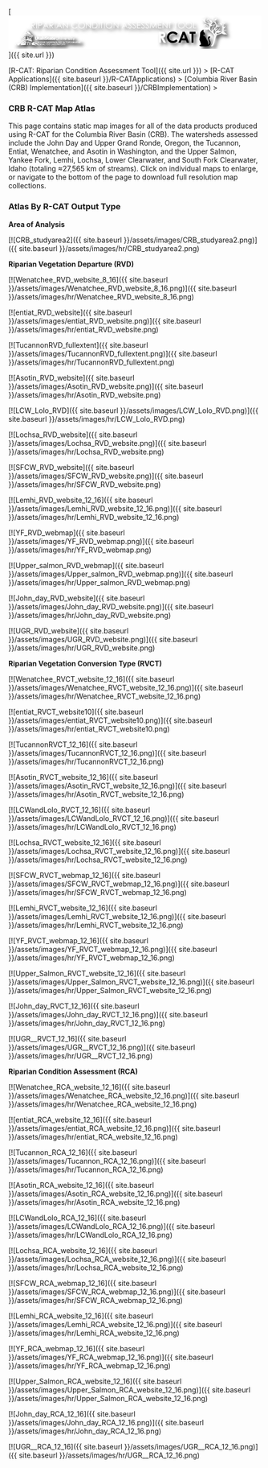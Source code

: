 [![RCAT_Banner_Web](assets/images/RCAT_Banner_Web.png)]({{ site.url }})



[R-CAT: Riparian Condition Assessment Tool]({{ site.url }})‎ > ‎[R-CAT Applications]({{ site.baseurl }}/R-CATApplications)‎ > ‎‎[Columbia River Basin (CRB) Implementation]({{ site.baseurl }}/CRBImplementation)‎ > ‎

### CRB R-CAT Map Atlas

This page contains static map images for all of the data products produced using R-CAT for the Columbia River Basin (CRB).  The watersheds assessed include the John Day and Upper Grand Ronde, Oregon, the Tucannon, Entiat, Wenatchee, and Asotin in Washington, and the Upper Salmon, Yankee Fork, Lemhi, Lochsa, Lower Clearwater, and South Fork Clearwater, Idaho (totaling ≈27,565 km of streams). Click on individual maps to enlarge, or navigate to the bottom of the page to download full resolution map collections.

### Atlas By R-CAT Output Type

**Area of Analysis**

[![CRB_studyarea2]({{ site.baseurl }}/assets/images/CRB_studyarea2.png)]({{ site.baseurl }}/assets/images/hr/CRB_studyarea2.png)

**Riparian Vegetation Departure (RVD)**



[![Wenatchee_RVD_website_8_16]({{ site.baseurl }}/assets/images/Wenatchee_RVD_website_8_16.png)]({{ site.baseurl }}/assets/images/hr/Wenatchee_RVD_website_8_16.png)

[![entiat_RVD_website]({{ site.baseurl }}/assets/images/entiat_RVD_website.png)]({{ site.baseurl }}/assets/images/hr/entiat_RVD_website.png)

[![TucannonRVD_fullextent]({{ site.baseurl }}/assets/images/TucannonRVD_fullextent.png)]({{ site.baseurl }}/assets/images/hr/TucannonRVD_fullextent.png)

[![Asotin_RVD_website]({{ site.baseurl }}/assets/images/Asotin_RVD_website.png)]({{ site.baseurl }}/assets/images/hr/Asotin_RVD_website.png)

[![LCW_Lolo_RVD]({{ site.baseurl }}/assets/images/LCW_Lolo_RVD.png)]({{ site.baseurl }}/assets/images/hr/LCW_Lolo_RVD.png)

[![Lochsa_RVD_website]({{ site.baseurl }}/assets/images/Lochsa_RVD_website.png)]({{ site.baseurl }}/assets/images/hr/Lochsa_RVD_website.png)

[![SFCW_RVD_website]({{ site.baseurl }}/assets/images/SFCW_RVD_website.png)]({{ site.baseurl }}/assets/images/hr/SFCW_RVD_website.png)

[![Lemhi_RVD_website_12_16]({{ site.baseurl }}/assets/images/Lemhi_RVD_website_12_16.png)]({{ site.baseurl }}/assets/images/hr/Lemhi_RVD_website_12_16.png)

[![YF_RVD_webmap]({{ site.baseurl }}/assets/images/YF_RVD_webmap.png)]({{ site.baseurl }}/assets/images/hr/YF_RVD_webmap.png)

[![Upper_salmon_RVD_webmap]({{ site.baseurl }}/assets/images/Upper_salmon_RVD_webmap.png)]({{ site.baseurl }}/assets/images/hr/Upper_salmon_RVD_webmap.png)

[![John_day_RVD_website]({{ site.baseurl }}/assets/images/John_day_RVD_website.png)]({{ site.baseurl }}/assets/images/hr/John_day_RVD_website.png)

[![UGR_RVD_website]({{ site.baseurl }}/assets/images/UGR_RVD_website.png)]({{ site.baseurl }}/assets/images/hr/UGR_RVD_website.png)



**Riparian Vegetation Conversion Type (RVCT)**

[![Wenatchee_RVCT_website_12_16]({{ site.baseurl }}/assets/images/Wenatchee_RVCT_website_12_16.png)]({{ site.baseurl }}/assets/images/hr/Wenatchee_RVCT_website_12_16.png)

[![entiat_RVCT_website10]({{ site.baseurl }}/assets/images/entiat_RVCT_website10.png)]({{ site.baseurl }}/assets/images/hr/entiat_RVCT_website10.png)

[![TucannonRVCT_12_16]({{ site.baseurl }}/assets/images/TucannonRVCT_12_16.png)]({{ site.baseurl }}/assets/images/hr/TucannonRVCT_12_16.png)

[![Asotin_RVCT_website_12_16]({{ site.baseurl }}/assets/images/Asotin_RVCT_website_12_16.png)]({{ site.baseurl }}/assets/images/hr/Asotin_RVCT_website_12_16.png)

[![LCWandLolo_RVCT_12_16]({{ site.baseurl }}/assets/images/LCWandLolo_RVCT_12_16.png)]({{ site.baseurl }}/assets/images/hr/LCWandLolo_RVCT_12_16.png)

[![Lochsa_RVCT_website_12_16]({{ site.baseurl }}/assets/images/Lochsa_RVCT_website_12_16.png)]({{ site.baseurl }}/assets/images/hr/Lochsa_RVCT_website_12_16.png)

[![SFCW_RVCT_webmap_12_16]({{ site.baseurl }}/assets/images/SFCW_RVCT_webmap_12_16.png)]({{ site.baseurl }}/assets/images/hr/SFCW_RVCT_webmap_12_16.png)

[![Lemhi_RVCT_website_12_16]({{ site.baseurl }}/assets/images/Lemhi_RVCT_website_12_16.png)]({{ site.baseurl }}/assets/images/hr/Lemhi_RVCT_website_12_16.png)

[![YF_RVCT_webmap_12_16]({{ site.baseurl }}/assets/images/YF_RVCT_webmap_12_16.png)]({{ site.baseurl }}/assets/images/hr/YF_RVCT_webmap_12_16.png)

[![Upper_Salmon_RVCT_website_12_16]({{ site.baseurl }}/assets/images/Upper_Salmon_RVCT_website_12_16.png)]({{ site.baseurl }}/assets/images/hr/Upper_Salmon_RVCT_website_12_16.png)

[![John_day_RVCT_12_16]({{ site.baseurl }}/assets/images/John_day_RVCT_12_16.png)]({{ site.baseurl }}/assets/images/hr/John_day_RVCT_12_16.png)

[![UGR__RVCT_12_16]({{ site.baseurl }}/assets/images/UGR__RVCT_12_16.png)]({{ site.baseurl }}/assets/images/hr/UGR__RVCT_12_16.png)



**Riparian Condition Assessment (RCA)**

[![Wenatchee_RCA_website_12_16]({{ site.baseurl }}/assets/images/Wenatchee_RCA_website_12_16.png)]({{ site.baseurl }}/assets/images/hr/Wenatchee_RCA_website_12_16.png)

[![entiat_RCA_website_12_16]({{ site.baseurl }}/assets/images/entiat_RCA_website_12_16.png)]({{ site.baseurl }}/assets/images/hr/entiat_RCA_website_12_16.png)

[![Tucannon_RCA_12_16]({{ site.baseurl }}/assets/images/Tucannon_RCA_12_16.png)]({{ site.baseurl }}/assets/images/hr/Tucannon_RCA_12_16.png)

[![Asotin_RCA_website_12_16]({{ site.baseurl }}/assets/images/Asotin_RCA_website_12_16.png)]({{ site.baseurl }}/assets/images/hr/Asotin_RCA_website_12_16.png)

[![LCWandLolo_RCA_12_16]({{ site.baseurl }}/assets/images/LCWandLolo_RCA_12_16.png)]({{ site.baseurl }}/assets/images/hr/LCWandLolo_RCA_12_16.png)

[![Lochsa_RCA_website_12_16]({{ site.baseurl }}/assets/images/Lochsa_RCA_website_12_16.png)]({{ site.baseurl }}/assets/images/hr/Lochsa_RCA_website_12_16.png)

[![SFCW_RCA_webmap_12_16]({{ site.baseurl }}/assets/images/SFCW_RCA_webmap_12_16.png)]({{ site.baseurl }}/assets/images/hr/SFCW_RCA_webmap_12_16.png)

[![Lemhi_RCA_website_12_16]({{ site.baseurl }}/assets/images/Lemhi_RCA_website_12_16.png)]({{ site.baseurl }}/assets/images/hr/Lemhi_RCA_website_12_16.png)

[![YF_RCA_webmap_12_16]({{ site.baseurl }}/assets/images/YF_RCA_webmap_12_16.png)]({{ site.baseurl }}/assets/images/hr/YF_RCA_webmap_12_16.png)

[![Upper_Salmon_RCA_website_12_16]({{ site.baseurl }}/assets/images/Upper_Salmon_RCA_website_12_16.png)]({{ site.baseurl }}/assets/images/hr/Upper_Salmon_RCA_website_12_16.png)

[![John_day_RCA_12_16]({{ site.baseurl }}/assets/images/John_day_RCA_12_16.png)]({{ site.baseurl }}/assets/images/hr/John_day_RCA_12_16.png)

[![UGR__RCA_12_16]({{ site.baseurl }}/assets/images/UGR__RCA_12_16.png)]({{ site.baseurl }}/assets/images/hr/UGR__RCA_12_16.png)

